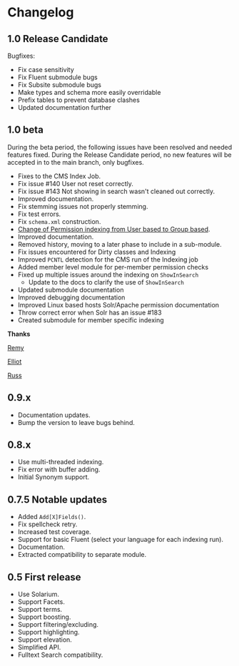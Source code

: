# Changelog

## 1.0 Release Candidate

Bugfixes:
- Fix case sensitivity
- Fix Fluent submodule bugs
- Fix Subsite submodule bugs
- Make types and schema more easily overridable
- Prefix tables to prevent database clashes
- Updated documentation further

## 1.0 beta

During the beta period, the following issues have been resolved and needed features fixed. 
During the Release Candidate period, no new features will be accepted in to the main branch, only bugfixes.

- Fixes to the CMS Index Job.
- Fix issue #140 User not reset correctly.
- Fix issue #143 Not showing in search wasn't cleaned out correctly.
- Improved documentation.
- Fix stemming issues not properly stemming.
- Fix test errors.
- Fix `schema.xml` construction.
- [Change of Permission indexing from User based to Group based](../09-View-Permissions.md).
- Improved documentation.
- Removed history, moving to a later phase to include in a sub-module.
- Fix issues encountered for Dirty classes and Indexing
- Improved `PCNTL` detection for the CMS run of the Indexing job
- Added member level module for per-member permission checks
- Fixed up multiple issues around the indexing on `ShowInSearch`
    - Update to the docs to clarify the use of `ShowInSearch`
- Updated submodule documentation
- Improved debugging documentation
- Improved Linux based hosts Solr/Apache permission documentation
- Throw correct error when Solr has an issue #183 
- Created submodule for member specific indexing

**Thanks**

[Remy](https://github.com/rvxd)

[Elliot](https://github.com/elliot-sawyer)

[Russ](https://github.com/phptek)

## 0.9.x

- Documentation updates.
- Bump the version to leave bugs behind.

## 0.8.x

- Use multi-threaded indexing.
- Fix error with buffer adding.
- Initial Synonym support.

## 0.7.5 Notable updates

- Added `Add[X]Fields()`.
- Fix spellcheck retry.
- Increased test coverage.
- Support for basic Fluent (select your language for each indexing run).
- Documentation.
- Extracted compatibility to separate module.

## 0.5 First release

- Use Solarium.
- Support Facets.
- Support terms.
- Support boosting.
- Support filtering/excluding.
- Support highlighting.
- Support elevation.
- Simplified API.
- Fulltext Search compatibility.
